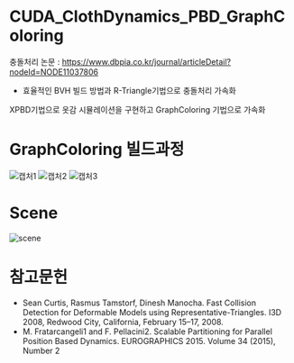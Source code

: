# CUDA_ClothDynamics_PBD_GraphColoring

충돌처리 논문 : https://www.dbpia.co.kr/journal/articleDetail?nodeId=NODE11037806
 - 효율적인 BVH 빌드 방법과 R-Triangle기법으로 충돌처리 가속화

XPBD기법으로 옷감 시뮬레이션을 구현하고 GraphColoring 기법으로 가속화

# GraphColoring 빌드과정
![캡처1](https://user-images.githubusercontent.com/86860544/228162800-9cfeaa45-2ed1-44c8-8a71-c01bfbe951a8.JPG)
![캡처2](https://user-images.githubusercontent.com/86860544/228162805-86a0e1b5-5b5d-4c3b-85c8-72e909a6b05b.JPG)
![캡처3](https://user-images.githubusercontent.com/86860544/228162813-a4ad4c4c-63ca-4264-8e26-3df8e72eab8f.JPG)

# Scene
![scene](https://user-images.githubusercontent.com/86860544/228162854-b719f67a-e0f0-4d6b-ac8a-76161953c94a.gif)

# 참고문헌
 - Sean Curtis, Rasmus Tamstorf, Dinesh Manocha. Fast Collision Detection for Deformable Models using Representative-Triangles. I3D 2008, Redwood City, California, February 15–17, 2008.
 - M. Fratarcangeli1 and F. Pellacini2. Scalable Partitioning for Parallel Position Based Dynamics. EUROGRAPHICS 2015. Volume 34 (2015), Number 2
